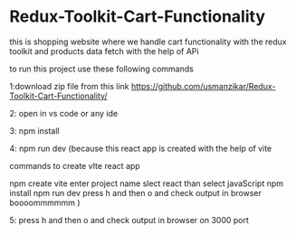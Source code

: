 # Redux-Toolkit-Cart-Functionality
this is shopping website where we handle cart functionality with the redux toolkit and products data fetch with the help of APi

to run this project use these following commands

1:download zip file from this link https://github.com/usmanzikar/Redux-Toolkit-Cart-Functionality/

2: open in vs code or any ide 

3: npm install

4: npm run dev (because this react app  is created with the help of vite 

commands to create vIte react app

npm create vite 
enter project name 
slect react 
than select javaScript 
npm install
npm run dev 
press h and then o and check output in browser boooommmmmm
) 


5: press h and then o and check output in browser on 3000 port 
